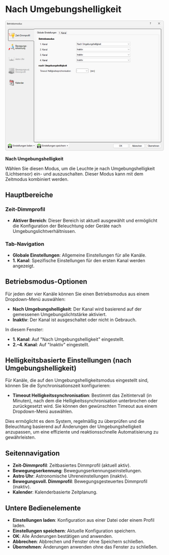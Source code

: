 # Nach Umgebungshelligkeit

![Nach Umgebungshelligkeit](nach-umgebungshelligkeit.png)

**Nach Umgebungshelligkeit**

Wählen Sie diesen Modus, um die Leuchte je nach Umgebungshelligkeit (Lichtsensor) ein- und auszuschalten. Dieser Modus kann mit dem Zeitmodus kombiniert werden.

## Hauptbereiche

### Zeit-Dimmprofil

- **Aktiver Bereich**: Dieser Bereich ist aktuell ausgewählt und ermöglicht die Konfiguration der Beleuchtung oder Geräte nach Umgebungslichtverhältnissen.

### Tab-Navigation

- **Globale Einstellungen**: Allgemeine Einstellungen für alle Kanäle.
- **1. Kanal**: Spezifische Einstellungen für den ersten Kanal werden angezeigt.

## Betriebsmodus-Optionen

Für jeden der vier Kanäle können Sie einen Betriebsmodus aus einem Dropdown-Menü auswählen:

- **Nach Umgebungshelligkeit**: Der Kanal wird basierend auf der gemessenen Umgebungslichtstärke aktiviert.
- **Inaktiv**: Der Kanal ist ausgeschaltet oder nicht in Gebrauch.

In diesem Fenster:
- **1. Kanal**: Auf "Nach Umgebungshelligkeit" eingestellt.
- **2.–4. Kanal**: Auf "Inaktiv" eingestellt.

## Helligkeitsbasierte Einstellungen (nach Umgebungshelligkeit)

Für Kanäle, die auf den Umgebungshelligkeitsmodus eingestellt sind, können Sie die Synchronisationszeit konfigurieren:

- **Timeout Helligkeitssynchronisation**: Bestimmt das Zeitintervall (in Minuten), nach dem die Helligkeitssynchronisation unterbrochen oder zurückgesetzt wird. Sie können den gewünschten Timeout aus einem Dropdown-Menü auswählen.

Dies ermöglicht es dem System, regelmäßig zu überprüfen und die Beleuchtung basierend auf Änderungen der Umgebungshelligkeit anzupassen, um eine effiziente und reaktionsschnelle Automatisierung zu gewährleisten.

## Seitennavigation

- **Zeit-Dimmprofil**: Zeitbasiertes Dimmprofil (aktuell aktiv).
- **Bewegungserkennung**: Bewegungserkennungseinstellungen.
- **Astro Uhr**: Astronomische Uhreneinstellungen (inaktiv).
- **Bewegungsvoll. Dimmprofil**: Bewegungsgesteuertes Dimmprofil (inaktiv).
- **Kalender**: Kalenderbasierte Zeitplanung.

## Untere Bedienelemente

- **Einstellungen laden**: Konfiguration aus einer Datei oder einem Profil laden.
- **Einstellungen speichern**: Aktuelle Konfiguration speichern.
- **OK**: Alle Änderungen bestätigen und anwenden.
- **Abbrechen**: Abbrechen und Fenster ohne Speichern schließen.
- **Übernehmen**: Änderungen anwenden ohne das Fenster zu schließen.